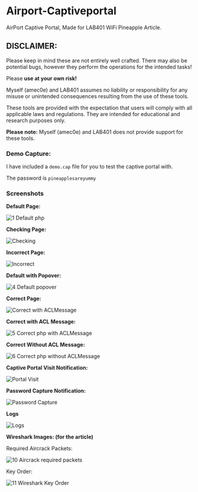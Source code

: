 

# Airport-Captiveportal
AirPort Captive Portal, Made for LAB401 WiFi Pineapple Article.

## DISCLAIMER:

Please keep in mind these are not entirely well crafted. There may also be potential bugs, however they perform the operations for the intended tasks!

Please **use at your own risk!**

Myself (amec0e) and LAB401 assumes no liability or responsibility for any misuse or unintended consequences resulting from the use of these tools.

These tools are provided with the expectation that users will comply with all applicable laws and regulations. They are intended for educational and research purposes only.

**Please note:** Myself (amec0e) and LAB401 does not provide support for these tools.

### Demo Capture:

I have included a `demo.cap` file for you to test the captive portal with.

The password is `pineapplesareyummy`

### Screenshots

**Default Page:**

![1  Default php](https://github.com/amec0e/Airport-Captiveportal/assets/88857687/df386727-b7fe-421c-ab4e-f39d0f392b55)


**Checking Page:**

![Checking](https://github.com/amec0e/Airport-Captiveportal/assets/88857687/823a47db-1cc1-4499-878d-db8706e943bf)

**Incorrect Page:**

![Incorrect](https://github.com/amec0e/Airport-Captiveportal/assets/88857687/aa745a90-5532-4d4f-8b28-774efbc46e8c)

**Default with Popover:**

![4  Default popover](https://github.com/amec0e/Airport-Captiveportal/assets/88857687/ed9dba94-f456-49f0-9c5e-0a481e3cda96)

**Correct Page:**

![Correct with ACLMessage](https://github.com/amec0e/Airport-Captiveportal/assets/88857687/d176cf36-ab26-44c4-a00d-af5671d7d926)

**Correct with ACL Message:**

![5  Correct php with ACLMessage](https://github.com/amec0e/Airport-Captiveportal/assets/88857687/3a49f216-1f95-49a4-a9db-0c07788e0392)

**Correct Without ACL Message:**

![6  Correct php without ACLMessage](https://github.com/amec0e/Airport-Captiveportal/assets/88857687/e07b6172-a156-4514-aa66-0ce2b963a4c8)

**Captive Portal Visit Notification:**

![Portal Visit](https://github.com/amec0e/Airport-Captiveportal/assets/88857687/a5ebac6f-f91b-4371-8d11-250a56937d3f)

**Password Capture Notification:**

![Password Capture](https://github.com/amec0e/Airport-Captiveportal/assets/88857687/0cf2bce7-3074-4d7a-a565-5532c631ec40)

**Logs**

![Logs](https://github.com/amec0e/Airport-Captiveportal/assets/88857687/70338473-5478-45a8-ba53-fcfb831bba1e)

**Wireshark Images: (for the article)**

Required Aircrack Packets:

![10  Aircrack required packets](https://github.com/amec0e/Airport-Captiveportal/assets/88857687/49672c25-d70c-44d3-9eea-a19478770604)

Key Order:

![11  Wireshark Key Order](https://github.com/amec0e/Airport-Captiveportal/assets/88857687/d7f50986-c074-49cb-a0b7-b3dab92c939c)
